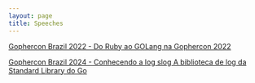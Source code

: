 ```yaml
---
layout: page
title: Speeches
---
```


[Gophercon Brazil 2022 - Do Ruby ao GOLang na Gophercon 2022](https://www.youtube.com/watch?v=IncCg-nwlv0&list=PLOpPtg0fjj4gt46Q-ZNgYm8k_xV3WiHTu)

[Gophercon Brazil 2024 - Conhecendo a log slog A biblioteca de log da Standard Library do Go](https://www.youtube.com/watch?v=xszQjCqLX6w)